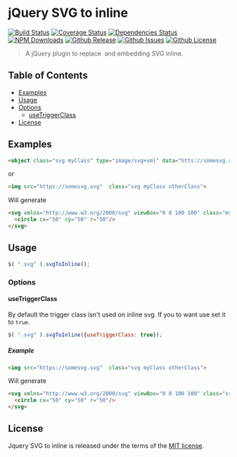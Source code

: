 # jQuery SVG to inline
[![Build Status](https://travis-ci.org/tiagoporto/jquery-svg-to-inline.svg)](https://travis-ci.org/tiagoporto/jquery-svg-to-inline)
[![Coverage Status](https://img.shields.io/coveralls/tiagoporto/jquery-svg-to-inline.svg)](https://coveralls.io/github/tiagoporto/jquery-svg-to-inline)
[![Dependencies Status](https://david-dm.org/tiagoporto/jquery-svg-to-inline.svg)](https://david-dm.org/tiagoporto/jquery-svg-to-inline)
[![NPM Downloads](https://img.shields.io/npm/dt/jquery-svg-to-inline.svg)](https://www.npmjs.com/package/jquery-svg-to-inline)
[![Github Release](https://img.shields.io/github/release/tiagoporto/jquery-svg-to-inline.svg)](https://github.com/tiagoporto/jquery-svg-to-inline/releases)
[![Github Issues](https://img.shields.io/github/issues/tiagoporto/jquery-svg-to-inline.svg)](https://github.com/tiagoporto/jquery-svg-to-inline/issues)
[![Github License](https://img.shields.io/github/license/tiagoporto/jquery-svg-to-inline.svg)](https://raw.githubusercontent.com/tiagoporto/jquery-svg-to-inline/master/LICENSE.md)

> A jQuery plugin to replace <image> and <objet> embedding SVG inline.


## Table of Contents

* [Examples](#examples)
* [Usage](#usage)
* [Options](#options)
    * [useTriggerClass](#usetriggerclass)
* [License](#license)


## Examples

```html
<object class="svg myClass" type="image/svg+xml" data="htts://somesvg.svg"></object>
```
or
```html
<img src="https://somesvg.svg"  class="svg myClass otherClass">
```

Will generate

```html
<svg xmlns="http://www.w3.org/2000/svg" viewBox="0 0 100 100" class="myClass otherClass">
  <circle cx="50" cy="50" r="50"/>
</svg>
```


## Usage

```js
$( ".svg" ).svgToInline();
```

### Options

#### useTriggerClass

By default the trigger class isn't used on inline svg. If you to want use set it to `true`.

```js
$( ".svg" ).svgToInline({useTriggerClass: true});
```

##### Example

```html
<img src="https://somesvg.svg"  class="svg myClass otherClass">
```

Will generate

```html
<svg xmlns="http://www.w3.org/2000/svg" viewBox="0 0 100 100" class="svg myClass otherClass">
  <circle cx="50" cy="50" r="50"/>
</svg>
```


## License

Jquery SVG to inline is released under the terms of the [MIT license](https://github.com/tiagoporto/jquery-svg-to-inline/blob/master/LICENSE).